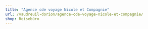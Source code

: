 ```yaml
---
title: "Agence cde voyage Nicole et Compagnie"
url: /vaudreuil-dorion/agence-cde-voyage-nicole-et-compagnie/
shop: Reisebüro
---
```

